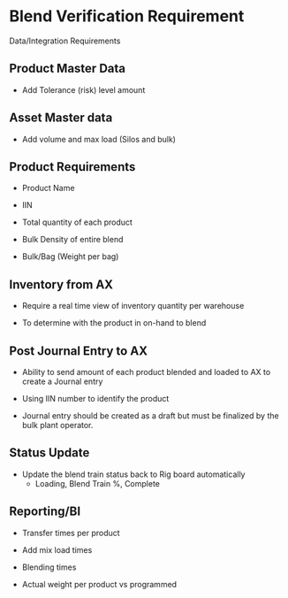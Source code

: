 # Blend Verification Requirement



Data/Integration Requirements

 

##     Product Master Data

- Add Tolerance (risk) level amount

 

##   Asset Master data

- Add volume and max load (Silos and bulk)

 

##   Product Requirements

- Product Name

- IIN

- Total quantity of each product

- Bulk Density of entire blend

- Bulk/Bag (Weight per bag)

 

##   Inventory from AX

- Require a real time view of inventory quantity per warehouse

- To determine with the product in on-hand to blend

 

##    Post Journal Entry to AX

- Ability to send amount of each product blended and loaded to AX to create a Journal entry

- Using IIN number to identify the product

- Journal entry should be created as a draft but must be finalized by the bulk plant operator.

 

##  Status Update

- Update the blend train status back to Rig board automatically
  - Loading, Blend Train %, Complete



## Reporting/BI

- Transfer times per product

- Add mix load times

- Blending times

- Actual weight per product vs programmed